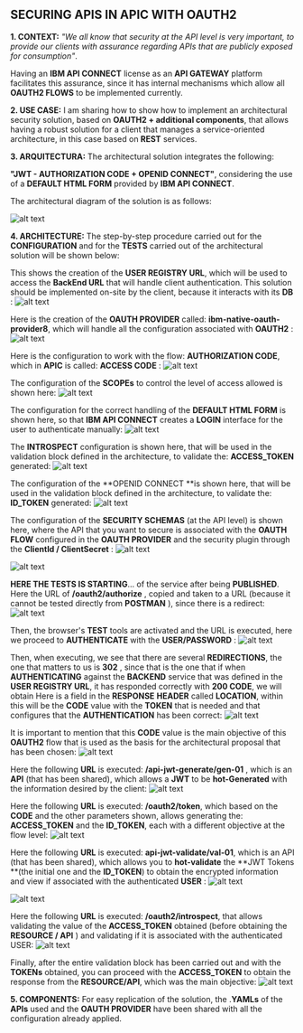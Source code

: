 ## **SECURING APIS IN APIC WITH OAUTH2**

**1. CONTEXT:**
*"We all know that security at the API level is very important, to provide our clients with assurance regarding APIs that are publicly exposed for consumption"*.

Having an **IBM API CONNECT** license as an **API GATEWAY** platform facilitates this assurance, since it has internal mechanisms which allow all **OAUTH2 FLOWS** to be implemented currently.



**2. USE CASE:**
I am sharing how to show how to implement an architectural security solution, based on **OAUTH2 + additional components**, that allows having a robust solution for a client that manages a service-oriented architecture, in this case based on **REST** services.



**3. ARQUITECTURA:**
The architectural solution integrates the following:

**"JWT - AUTHORIZATION CODE + OPENID CONNECT"**, considering the use of a **DEFAULT HTML FORM** provided by **IBM API CONNECT**.

The architectural diagram of the solution is as follows:

![alt text](https://github.com/maktup/SECURING-APIS-IN-APIC-WITH-OAUTH2/blob/main/ARCHITECTURE/Arquitectura%20-%20%5BPropuesta-02%5D%20-%20%5BDefault%20HTML%20Form%5D.jpg?raw=true)



**4. ARCHITECTURE:**
The step-by-step procedure carried out for the **CONFIGURATION** and for the **TESTS** carried out of the architectural solution will be shown below:

This shows the creation of the **USER REGISTRY URL**, which will be used to access the **BackEnd URL** that will handle client authentication. This solution should be implemented on-site by the client, because it interacts with its **DB** :
![alt text](https://github.com/maktup/SECURING-APIS-IN-APIC-WITH-OAUTH2/blob/main/CONFIGURATION/Config_01.jpg?raw=true)

Here is the creation of the **OAUTH PROVIDER** called: **ibm-native-oauth-provider8**, which will handle all the configuration associated with **OAUTH2** :
![alt text](https://github.com/maktup/SECURING-APIS-IN-APIC-WITH-OAUTH2/blob/main/CONFIGURATION/Config_02.jpg?raw=true)

Here is the configuration to work with the flow: **AUTHORIZATION CODE**, which in **APIC** is called: **ACCESS CODE** :
![alt text](https://github.com/maktup/SECURING-APIS-IN-APIC-WITH-OAUTH2/blob/main/CONFIGURATION/Config_03.jpg?raw=true)

The configuration of the **SCOPEs** to control the level of access allowed is shown here:
![alt text](https://github.com/maktup/SECURING-APIS-IN-APIC-WITH-OAUTH2/blob/main/CONFIGURATION/Config_04.jpg?raw=true)

The configuration for the correct handling of the **DEFAULT HTML FORM** is shown here, so that **IBM API CONNECT** creates a **LOGIN** interface for the user to authenticate manually:
![alt text](https://github.com/maktup/SECURING-APIS-IN-APIC-WITH-OAUTH2/blob/main/CONFIGURATION/Config_05.jpg?raw=true)

The **INTROSPECT** configuration is shown here, that will be used in the validation block defined in the architecture, to validate the: **ACCESS_TOKEN** generated:
![alt text](https://github.com/maktup/SECURING-APIS-IN-APIC-WITH-OAUTH2/blob/main/CONFIGURATION/Config_06.jpg?raw=true)

The configuration of the **OPENID CONNECT **is shown here, that will be used in the validation block defined in the architecture, to validate the: **ID_TOKEN** generated:
![alt text](https://github.com/maktup/SECURING-APIS-IN-APIC-WITH-OAUTH2/blob/main/CONFIGURATION/Config_07.jpg?raw=true)

The configuration of the **SECURITY SCHEMAS** (at the API level) is shown here, where the API that you want to secure is associated with the **OAUTH FLOW** configured in the **OAUTH PROVIDER** and the security plugin through the **ClientId / ClientSecret** :
![alt text](https://github.com/maktup/SECURING-APIS-IN-APIC-WITH-OAUTH2/blob/main/CONFIGURATION/Config_08.jpg?raw=true)
 
![alt text](https://github.com/maktup/SECURING-APIS-IN-APIC-WITH-OAUTH2/blob/main/CONFIGURATION/Config_09.jpg?raw=true)

**HERE THE TESTS IS STARTING**... of the service after being **PUBLISHED**. Here the URL of **/oauth2/authorize** , copied and taken to a URL (because it cannot be tested directly from **POSTMAN** ), since there is a redirect:
![alt text](https://github.com/maktup/SECURING-APIS-IN-APIC-WITH-OAUTH2/blob/main/CONFIGURATION/Config_10.jpg?raw=true)

Then, the browser's **TEST** tools are activated and the URL is executed, here we proceed to **AUTHENTICATE** with the **USER/PASSWORD** :
![alt text](https://github.com/maktup/SECURING-APIS-IN-APIC-WITH-OAUTH2/blob/main/CONFIGURATION/Config_11.jpg?raw=true)

Then, when executing, we see that there are several **REDIRECTIONS**, the one that matters to us is **302** , since that is the one that if when **AUTHENTICATING** against the **BACKEND** service that was defined in the **USER REGISTRY URL**, it has responded correctly with **200 CODE**, we will obtain Here is a field in the **RESPONSE** **HEADER** called **LOCATION**, within this will be the **CODE** value with the **TOKEN** that is needed and that configures that the **AUTHENTICATION** has been correct:
![alt text](https://github.com/maktup/SECURING-APIS-IN-APIC-WITH-OAUTH2/blob/main/CONFIGURATION/Config_12.jpg?raw=true)

It is important to mention that this **CODE** value is the main objective of this **OAUTH2** flow that is used as the basis for the architectural proposal that has been chosen:
![alt text](https://github.com/maktup/SECURING-APIS-IN-APIC-WITH-OAUTH2/blob/main/CONFIGURATION/Config_13.jpg?raw=true)

Here the following **URL** is executed: **/api-jwt-generate/gen-01** , which is an **API** (that has been shared), which allows a **JWT** to be **hot-Generated** with the information desired by the client:
![alt text](https://github.com/maktup/SECURING-APIS-IN-APIC-WITH-OAUTH2/blob/main/CONFIGURATION/Config_14.jpg?raw=true)

Here the following **URL** is executed: **/oauth2/token**, which based on the **CODE** and the other parameters shown, allows generating the: **ACCESS_TOKEN** and the **ID_TOKEN**, each with a different objective at the flow level:
![alt text](https://github.com/maktup/SECURING-APIS-IN-APIC-WITH-OAUTH2/blob/main/CONFIGURATION/Config_15.jpg?raw=true)

Here the following **URL** is executed: **api-jwt-validate/val-01**, which is an API (that has been shared), which allows you to **hot-validate** the **JWT Tokens **(the initial one and the **ID_TOKEN**) to obtain the encrypted information and view if associated with the authenticated **USER** :
![alt text](https://github.com/maktup/SECURING-APIS-IN-APIC-WITH-OAUTH2/blob/main/CONFIGURATION/Config_16.jpg?raw=true)

![alt text](https://github.com/maktup/SECURING-APIS-IN-APIC-WITH-OAUTH2/blob/main/CONFIGURATION/Config_17.jpg?raw=true)

Here the following **URL** is executed: **/oauth2/introspect**, that allows validating the value of the **ACCESS_TOKEN** obtained (before obtaining the **RESOURCE / API** ) and validating if it is associated with the authenticated USER:
![alt text](https://github.com/maktup/SECURING-APIS-IN-APIC-WITH-OAUTH2/blob/main/CONFIGURATION/Config_18.jpg?raw=true)

Finally, after the entire validation block has been carried out and with the **TOKENs** obtained, you can proceed with the **ACCESS_TOKEN** to obtain the response from the **RESOURCE/API**, which was the main objective:
![alt text](https://github.com/maktup/SECURING-APIS-IN-APIC-WITH-OAUTH2/blob/main/CONFIGURATION/Config_19.jpg?raw=true)



**5. COMPONENTS:**
For easy replication of the solution, the .**YAMLs** of the **APIs** used and the **OAUTH PROVIDER** have been shared with all the configuration already applied.
 
